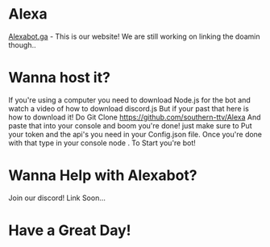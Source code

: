 # Alexa
[Alexabot.ga](http://65.21.206.59:30094/) - This is our website! We are still working on linking the doamin though..

# Wanna host it?
If you're using a computer you need to download Node.js for the bot and watch a video of how to download discord.js
But if your past that here is how to download it!
Do
Git Clone https://github.com/southern-ttv/Alexa
And paste that into your console and boom you're done! 
just make sure to Put your token and the api's you need in your Config.json file.
Once you're done with that type in your console node . 
To Start you're bot!

# Wanna Help with Alexabot? 
Join our discord! Link Soon...





# Have a Great Day!
















